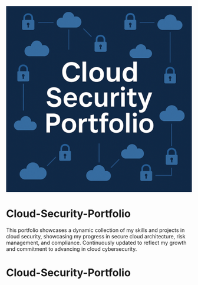
<!DOCTYPE html>
<html lang="en">
<head>
  <meta charset="UTF-8" />
  <meta name="viewport" content="width=device-width, initial-scale=1.0"/>
  <title>Cloud Security Portfolio</title>
  <link rel="stylesheet" href="styles.css" />
</head>
<body>
  <div class="container">
    <img src="cloud_security_portfolio.png" alt="Cloud Security Portfolio Banner" class="banner" />
    <h1>Cloud-Security-Portfolio</h1>
    <p>This portfolio showcases a dynamic collection of my skills and projects in cloud security, showcasing my progress in secure cloud architecture, risk management, and compliance. Continuously updated to reflect my growth and commitment to advancing in cloud cybersecurity.</p>
  </div>
</body>
</html>





# Cloud-Security-Portfolio

